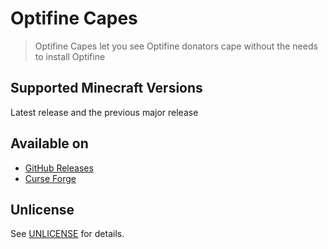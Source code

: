 # Optifine Capes

> Optifine Capes let you see Optifine donators cape without the needs to install Optifine

## Supported Minecraft Versions

Latest release and the previous major release

## Available on

- [GitHub Releases](https://github.com/Nearata/OptifineCapes/releases)
- [Curse Forge](https://www.curseforge.com/minecraft/mc-mods/optifine-capes)

## Unlicense

See [UNLICENSE](UNLICENSE) for details.

